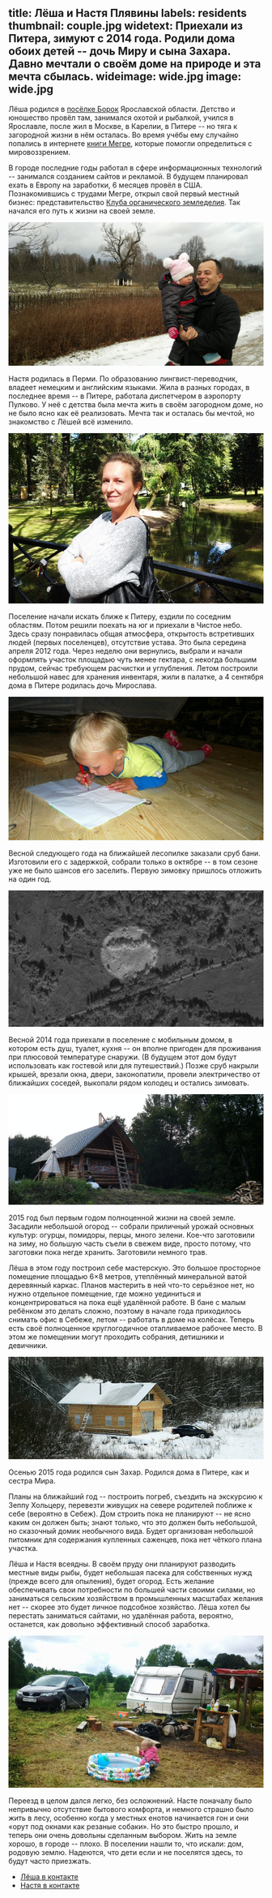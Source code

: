 title: Лёша и Настя Плявины
labels: residents
thumbnail: couple.jpg
widetext: Приехали из Питера, зимуют с 2014 года.  Родили дома обоих детей -- дочь Миру и сына Захара.  Давно мечтали о своём доме на природе и эта мечта сбылась.
wideimage: wide.jpg
image: wide.jpg
---
Лёша родился в [посёлке Борок][3] Ярославской области.  Детство и юношество провёл там, занимался охотой и рыбалкой, учился в Ярославле, после жил в Москве, в Карелии, в Питере -- но тяга к загородной жизни в нём осталась.  Во время учёбы ему случайно попались в интернете [книги Мегре][2], которые помогли определиться с мировоззрением.

В городе последние годы работал в сфере информационных технологий -- занимался созданием сайтов и рекламой.  В будущем планировал ехать в Европу на заработки, 6 месяцев провёл в США.  Познакомившись с трудами Мегре, открыл свой первый местный бизнес: представительство [Клуба органического земледелия][1].  Так начался его путь к жизни на своей земле.

![Лёша](lesha.jpg)

Настя родилась в Перми.  По образованию лингвист-переводчик, владеет немецким и английским языками.  Жила в разных городах, в последнее время -- в Питере, работала диспетчером в аэропорту Пулково.  У неё с детства была мечта жить в своём загородном доме, но не было ясно как её реализовать.  Мечта так и осталась бы мечтой, но знакомство с Лёшей всё изменило.

![Настя](nastya.jpg)

Поселение начали искать ближе к Питеру, ездили по соседним областям.  Потом решили поехать на юг и приехали в Чистое небо.  Здесь сразу понравилась общая атмосфера, открытость встретивших людей (первых поселенцев), отсутствие устава.  Это была середина апреля 2012 года.  Через неделю они вернулись, выбрали и начали оформлять участок площадью чуть менее гектара, с некогда большим прудом, сейчас требующем расчистки и углубления.  Летом построили небольшой навес для хранения инвентаря, жили в палатке, а 4 сентября дома в Питере родилась дочь Мирослава.

![Мира](mira.jpg)

Весной следующего года на ближайшей лесопилке заказали сруб бани.  Изготовили его с задержкой, собрали только в октябре -- в том сезоне уже не было шансов его заселить.  Первую зимовку пришлось отложить на один год.

![Карта](map.jpg "Выбранный участок.  Закрыт от дороги зарослями ольхи, на востоке заболоченный пруд, со всех сторон окружены соседями.")

Весной 2014 года приехали в поселение с мобильным домом, в котором есть душ, туалет, кухня -- он вполне пригоден для проживания при плюсовой температуре снаружи.  (В будущем этот дом будут использовать как гостевой или для путешествий.)  Позже сруб накрыли крышей, врезали окна, двери, законопатили, провели электричество от ближайших соседей, выкопали рядом колодец и остались зимовать.

![Баня](banya.jpg)

2015 год был первым годом полноценной жизни на своей земле.  Засадили небольшой огород -- собрали приличный урожай основных культур: огурцы, помидоры, перцы, много зелени.  Кое-что заготовили на зиму, но большую часть съели в свежем виде, просто потому, что заготовки пока негде хранить.  Заготовили немного трав.

Лёша в этом году построил себе мастерскую.  Это большое просторное помещение площадью 6×8 метров, утеплённый минеральной ватой деревянный каркас.  Планов мастерить в ней что-то серьёзное нет, но нужно отдельное помещение, где можно уединиться и концентрироваться на пока ещё удалённой работе.  В бане с малым ребёнком это делать сложно, поэтому в начале года приходилось снимать офис в Себеже, летом -- работать в доме на колёсах.  Теперь есть своё полноценное круглогодичное отапливаемое рабочее место.  В этом же помещении могут проходить собрания, детишники и девичники.

![Мастерская](masterskaya.jpg)

Осенью 2015 года родился сын Захар.  Родился дома в Питере, как и сестра Мира.

Планы на ближайший год -- построить погреб, съездить на экскурсию к Зеппу Хольцеру, перевезти живущих на севере родителей поближе к себе (вероятно в Себеж).  Дом строить пока не планируют -- не ясно каким он должен быть; знают только, что это должен быть небольшой, но сказочный домик необычного вида.  Будет организован небольшой питомник для содержания купленных саженцев, пока нет чёткого плана участка.

Лёша и Настя всеядны.  В своём пруду они планируют разводить местные виды рыбы, будет небольшая пасека для собственных нужд (прежде всего для опыления), будет огород.  Есть желание обеспечивать свои потребности по большей части своими силами, но заниматься сельским хозяйством в промышленных масштабах желания нет -- скорее это будет личное подсобное хозяйство.  Лёша хотел бы перестать заниматься сайтами, но удалённая работа, вероятно, останется, как довольно эффективный способ заработка.

![Караван](caravan.jpg)

Переезд в целом дался легко, без осложнений.  Насте поначалу было непривычно отсутствие бытового комфорта, и немного страшно было жить в лесу, особенно когда у местных енотов начинается гон и они «орут под окнами как резаные собаки».  Но это быстро прошло, и теперь они очень довольны сделанным выбором.  Жить на земле хорошо, в городе -- плохо.  В поселении нашли то, что искали: дом, родовую землю.  Надеются, что дети если и не поселятся здесь, то будут часто приезжать.


- [Лёша в контакте](https://vk.com/tel9294086)
- [Настя в контакте](https://vk.com/id517388)

[1]: http://cluboz.ru/
[2]: https://ru.wikipedia.org/wiki/%D0%97%D0%B2%D0%B5%D0%BD%D1%8F%D1%89%D0%B8%D0%B5_%D0%BA%D0%B5%D0%B4%D1%80%D1%8B_%D0%A0%D0%BE%D1%81%D1%81%D0%B8%D0%B8_(%D1%81%D0%B5%D1%80%D0%B8%D1%8F_%D0%BA%D0%BD%D0%B8%D0%B3)
[3]: https://ru.wikipedia.org/wiki/%D0%91%D0%BE%D1%80%D0%BE%D0%BA_(%D0%9D%D0%B5%D0%BA%D0%BE%D1%83%D0%B7%D1%81%D0%BA%D0%B8%D0%B9_%D1%80%D0%B0%D0%B9%D0%BE%D0%BD)

